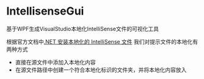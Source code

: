 # IntellisenseGui
基于WPF生成VisualStudio本地化IntelliSense文件的可视化工具

根据官方文档中[.NET 安装本地化的 IntelliSense 文件]([https://docs.microsoft.com](https://learn.microsoft.com/zh-cn/dotnet/core/install/localized-intellisense?WT.mc_id=dotnet-35129-website)https://learn.microsoft.com/zh-cn/dotnet/core/install/localized-intellisense?WT.mc_id=dotnet-35129-website)
我们对提示文件的本地化有两种方式
- 直接在源文件中添加入本地化内容
- 在源文件路径中创建一个符合本地化标识的文件夹，并将本地化内容放入
